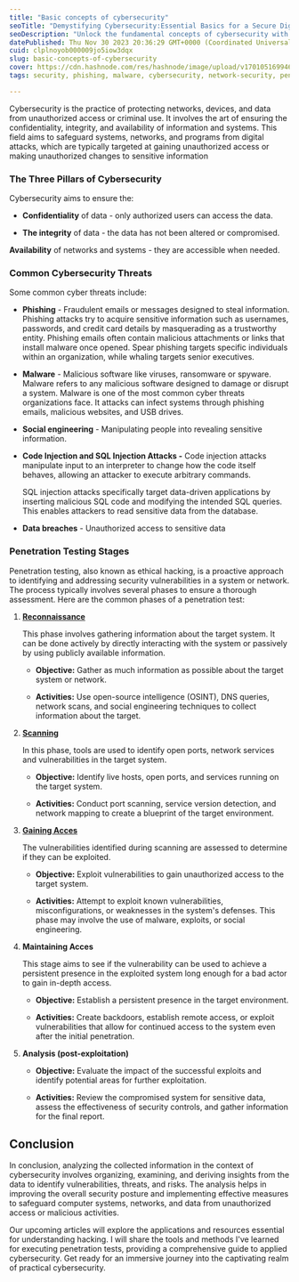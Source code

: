 ```yaml
---
title: "Basic concepts of cybersecurity"
seoTitle: "Demystifying Cybersecurity:Essential Basics for a Secure Digital World"
seoDescription: "Unlock the fundamental concepts of cybersecurity with this comprehensive guide. Learn the core principles, threats, and protective measures."
datePublished: Thu Nov 30 2023 20:36:29 GMT+0000 (Coordinated Universal Time)
cuid: clplnoyob000009jo5iow3dqx
slug: basic-concepts-of-cybersecurity
cover: https://cdn.hashnode.com/res/hashnode/image/upload/v1701051699468/f897f013-cd14-4c04-8384-0a2df611d839.jpeg
tags: security, phishing, malware, cybersecurity, network-security, penetration-testing, cybersecurity-1

---
```


Cybersecurity is the practice of protecting networks, devices, and data from unauthorized access or criminal use. It involves the art of ensuring the confidentiality, integrity, and availability of information and systems. This field aims to safeguard systems, networks, and programs from digital attacks, which are typically targeted at gaining unauthorized access or making unauthorized changes to sensitive information

### **The Three Pillars of Cybersecurity**

Cybersecurity aims to ensure the:

* **Confidentiality** of data - only authorized users can access the data.
    
* **The integrity** of data - the data has not been altered or compromised.
    

**Availability** of networks and systems - they are accessible when needed.

### **Common Cybersecurity Threats**

Some common cyber threats include:

* **Phishing** - Fraudulent emails or messages designed to steal information. Phishing attacks try to acquire sensitive information such as usernames, passwords, and credit card details by masquerading as a trustworthy entity. Phishing emails often contain malicious attachments or links that install malware once opened. Spear phishing targets specific individuals within an organization, while whaling targets senior executives.
    
* **Malware** - Malicious software like viruses, ransomware or spyware. Malware refers to any malicious software designed to damage or disrupt a system. Malware is one of the most common cyber threats organizations face. It attacks can infect systems through phishing emails, malicious websites, and USB drives.
    
* **Social engineering** - Manipulating people into revealing sensitive information.
    
* **Code Injection and SQL Injection Attacks -** Code injection attacks manipulate input to an interpreter to change how the code itself behaves, allowing an attacker to execute arbitrary commands.
    
    SQL injection attacks specifically target data-driven applications by inserting malicious SQL code and modifying the intended SQL queries. This enables attackers to read sensitive data from the database.
    
* **Data breaches** - Unauthorized access to sensitive data
    

### Penetration Testing Stages

Penetration testing, also known as ethical hacking, is a proactive approach to identifying and addressing security vulnerabilities in a system or network. The process typically involves several phases to ensure a thorough assessment. Here are the common phases of a penetration test:

1. [**Reconnaissance**](https://hashnode.com/post/clpnl4j70000909l82j88gawk)
    
    This phase involves gathering information about the target system. It can be done actively by directly interacting with the system or passively by using publicly available information.
    
    * **Objective:** Gather as much information as possible about the target system or network.
        
    * **Activities:** Use open-source intelligence (OSINT), DNS queries, network scans, and social engineering techniques to collect information about the target.
        
2. [**Scanning**](https://bilaldotcom.hashnode.dev/the-scanning-phase)
    
    In this phase, tools are used to identify open ports, network services and vulnerabilities in the target system.
    
    * **Objective:** Identify live hosts, open ports, and services running on the target system.
        
    * **Activities:** Conduct port scanning, service version detection, and network mapping to create a blueprint of the target environment.
        
3. [**Gaining Acces**](https://bilaldotcom.hashnode.dev/the-gaining-access-phase)
    
    The vulnerabilities identified during scanning are assessed to determine if they can be exploited.
    
    * **Objective:** Exploit vulnerabilities to gain unauthorized access to the target system.
        
    * **Activities:** Attempt to exploit known vulnerabilities, misconfigurations, or weaknesses in the system's defenses. This phase may involve the use of malware, exploits, or social engineering.
        
4. **Maintaining Acces**
    
    This stage aims to see if the vulnerability can be used to achieve a persistent presence in the exploited system long enough for a bad actor to gain in-depth access.
    
    * **Objective:** Establish a persistent presence in the target environment.
        
    * **Activities:** Create backdoors, establish remote access, or exploit vulnerabilities that allow for continued access to the system even after the initial penetration.
        
5. **Analysis (post-exploitation)**
    
    * **Objective:** Evaluate the impact of the successful exploits and identify potential areas for further exploitation.
        
    * **Activities:** Review the compromised system for sensitive data, assess the effectiveness of security controls, and gather information for the final report.
        

## Conclusion

In conclusion, analyzing the collected information in the context of cybersecurity involves organizing, examining, and deriving insights from the data to identify vulnerabilities, threats, and risks. The analysis helps in improving the overall security posture and implementing effective measures to safeguard computer systems, networks, and data from unauthorized access or malicious activities.

Our upcoming articles will explore the applications and resources essential for understanding hacking. I will share the tools and methods I've learned for executing penetration tests, providing a comprehensive guide to applied cybersecurity. Get ready for an immersive journey into the captivating realm of practical cybersecurity.